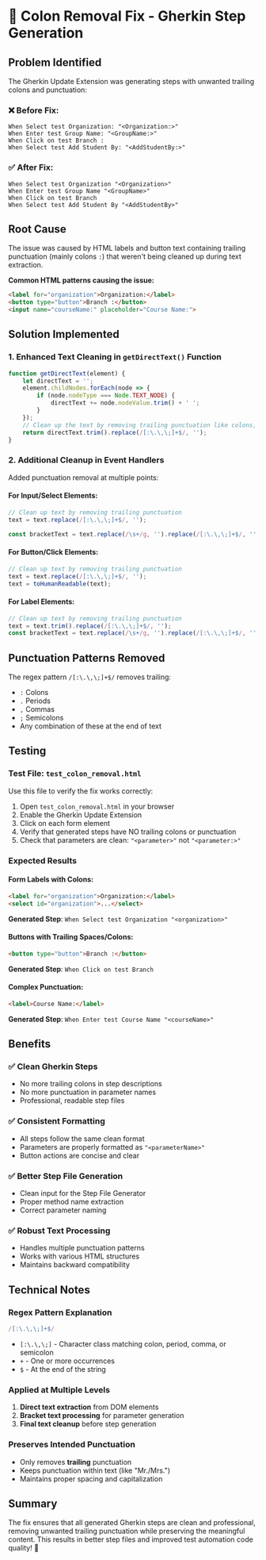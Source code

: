 # 🔧 Colon Removal Fix - Gherkin Step Generation

## **Problem Identified**
The Gherkin Update Extension was generating steps with unwanted trailing colons and punctuation:

### ❌ **Before Fix:**
```gherkin
When Select test Organization: "<Organization:>"
When Enter test Group Name: "<GroupName:>"  
When Click on test Branch :
When Select test Add Student By: "<AddStudentBy:>"
```

### ✅ **After Fix:**
```gherkin
When Select test Organization "<Organization>"
When Enter test Group Name "<GroupName>"
When Click on test Branch
When Select test Add Student By "<AddStudentBy>"
```

## **Root Cause**
The issue was caused by HTML labels and button text containing trailing punctuation (mainly colons `:`) that weren't being cleaned up during text extraction.

**Common HTML patterns causing the issue:**
```html
<label for="organization">Organization:</label>
<button type="button">Branch :</button>
<input name="courseName:" placeholder="Course Name:">
```

## **Solution Implemented**

### **1. Enhanced Text Cleaning in `getDirectText()` Function**
```javascript
function getDirectText(element) {
    let directText = '';
    element.childNodes.forEach(node => {
        if (node.nodeType === Node.TEXT_NODE) {
            directText += node.nodeValue.trim() + ' ';
        }
    });
    // Clean up the text by removing trailing punctuation like colons, periods, etc.
    return directText.trim().replace(/[:\.\,\;]+$/, '');
}
```

### **2. Additional Cleanup in Event Handlers**
Added punctuation removal at multiple points:

#### **For Input/Select Elements:**
```javascript
// Clean up text by removing trailing punctuation
text = text.replace(/[:\.\,\;]+$/, '');

const bracketText = text.replace(/\s+/g, '').replace(/[:\.\,\;]+$/, ''); // Clean bracket text too
```

#### **For Button/Click Elements:**
```javascript
// Clean up text by removing trailing punctuation
text = text.replace(/[:\.\,\;]+$/, '');
text = toHumanReadable(text);
```

#### **For Label Elements:**
```javascript
// Clean up text by removing trailing punctuation
text = text.trim().replace(/[:\.\,\;]+$/, '');
const bracketText = text.replace(/\s+/g, '').replace(/[:\.\,\;]+$/, ''); // Clean bracket text too
```

## **Punctuation Patterns Removed**

The regex pattern `/[:\.\,\;]+$/` removes trailing:
- `:` Colons
- `.` Periods  
- `,` Commas
- `;` Semicolons
- Any combination of these at the end of text

## **Testing**

### **Test File**: `test_colon_removal.html`
Use this file to verify the fix works correctly:

1. Open `test_colon_removal.html` in your browser
2. Enable the Gherkin Update Extension
3. Click on each form element
4. Verify that generated steps have NO trailing colons or punctuation
5. Check that parameters are clean: `"<parameter>"` not `"<parameter:>"`

### **Expected Results**

#### **Form Labels with Colons:**
```html
<label for="organization">Organization:</label>
<select id="organization">...</select>
```
**Generated Step**: `When Select test Organization "<organization>"`

#### **Buttons with Trailing Spaces/Colons:**
```html
<button type="button">Branch :</button>
```
**Generated Step**: `When Click on test Branch`

#### **Complex Punctuation:**
```html
<label>Course Name:</label>
```
**Generated Step**: `When Enter test Course Name "<courseName>"`

## **Benefits**

### ✅ **Clean Gherkin Steps**
- No more trailing colons in step descriptions
- No more punctuation in parameter names
- Professional, readable step files

### ✅ **Consistent Formatting**
- All steps follow the same clean format
- Parameters are properly formatted as `"<parameterName>"`
- Button actions are concise and clear

### ✅ **Better Step File Generation**
- Clean input for the Step File Generator
- Proper method name extraction
- Correct parameter naming

### ✅ **Robust Text Processing**
- Handles multiple punctuation patterns
- Works with various HTML structures
- Maintains backward compatibility

## **Technical Notes**

### **Regex Pattern Explanation**
```javascript
/[:\.\,\;]+$/
```
- `[:\.\,\;]` - Character class matching colon, period, comma, or semicolon
- `+` - One or more occurrences
- `$` - At the end of the string

### **Applied at Multiple Levels**
1. **Direct text extraction** from DOM elements
2. **Bracket text processing** for parameter generation
3. **Final text cleanup** before step generation

### **Preserves Intended Punctuation**
- Only removes **trailing** punctuation
- Keeps punctuation within text (like "Mr./Mrs.")
- Maintains proper spacing and capitalization

## **Summary**
The fix ensures that all generated Gherkin steps are clean and professional, removing unwanted trailing punctuation while preserving the meaningful content. This results in better step files and improved test automation code quality! 🎯

